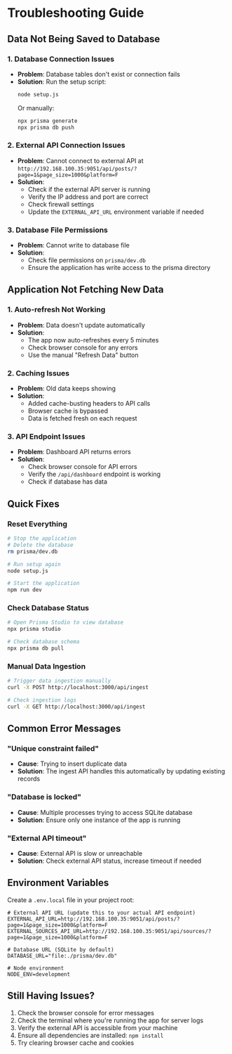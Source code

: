 # Troubleshooting Guide

## Data Not Being Saved to Database

### 1. Database Connection Issues
- **Problem**: Database tables don't exist or connection fails
- **Solution**: Run the setup script:
  ```bash
  node setup.js
  ```
  Or manually:
  ```bash
  npx prisma generate
  npx prisma db push
  ```

### 2. External API Connection Issues
- **Problem**: Cannot connect to external API at `http://192.168.100.35:9051/api/posts/?page=1&page_size=1000&platform=F`
- **Solution**: 
  - Check if the external API server is running
  - Verify the IP address and port are correct
  - Check firewall settings
  - Update the `EXTERNAL_API_URL` environment variable if needed

### 3. Database File Permissions
- **Problem**: Cannot write to database file
- **Solution**: 
  - Check file permissions on `prisma/dev.db`
  - Ensure the application has write access to the prisma directory

## Application Not Fetching New Data

### 1. Auto-refresh Not Working
- **Problem**: Data doesn't update automatically
- **Solution**: 
  - The app now auto-refreshes every 5 minutes
  - Check browser console for any errors
  - Use the manual "Refresh Data" button

### 2. Caching Issues
- **Problem**: Old data keeps showing
- **Solution**: 
  - Added cache-busting headers to API calls
  - Browser cache is bypassed
  - Data is fetched fresh on each request

### 3. API Endpoint Issues
- **Problem**: Dashboard API returns errors
- **Solution**: 
  - Check browser console for API errors
  - Verify the `/api/dashboard` endpoint is working
  - Check if database has data

## Quick Fixes

### Reset Everything
```bash
# Stop the application
# Delete the database
rm prisma/dev.db

# Run setup again
node setup.js

# Start the application
npm run dev
```

### Check Database Status
```bash
# Open Prisma Studio to view database
npx prisma studio

# Check database schema
npx prisma db pull
```

### Manual Data Ingestion
```bash
# Trigger data ingestion manually
curl -X POST http://localhost:3000/api/ingest

# Check ingestion logs
curl -X GET http://localhost:3000/api/ingest
```

## Common Error Messages

### "Unique constraint failed"
- **Cause**: Trying to insert duplicate data
- **Solution**: The ingest API handles this automatically by updating existing records

### "Database is locked"
- **Cause**: Multiple processes trying to access SQLite database
- **Solution**: Ensure only one instance of the app is running

### "External API timeout"
- **Cause**: External API is slow or unreachable
- **Solution**: Check external API status, increase timeout if needed

## Environment Variables

Create a `.env.local` file in your project root:

```env
# External API URL (update this to your actual API endpoint)
EXTERNAL_API_URL=http://192.168.100.35:9051/api/posts/?page=1&page_size=1000&platform=F
EXTERNAL_SOURCES_API_URL=http://192.168.100.35:9051/api/sources/?page=1&page_size=1000&platform=F

# Database URL (SQLite by default)
DATABASE_URL="file:./prisma/dev.db"

# Node environment
NODE_ENV=development
```

## Still Having Issues?

1. Check the browser console for error messages
2. Check the terminal where you're running the app for server logs
3. Verify the external API is accessible from your machine
4. Ensure all dependencies are installed: `npm install`
5. Try clearing browser cache and cookies
